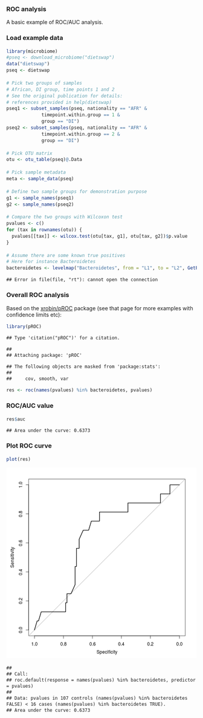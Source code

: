 ### ROC analysis

A basic example of ROC/AUC analysis.


### Load example data


```r
library(microbiome)
#pseq <- download_microbiome("dietswap")
data("dietswap")
pseq <- dietswap

# Pick two groups of samples
# African, DI group, time points 1 and 2
# See the original publication for details: 
# references provided in help(dietswap)
pseq1 <- subset_samples(pseq, nationality == "AFR" & 
		     timepoint.within.group == 1 & 
		     group == "DI")
pseq2 <- subset_samples(pseq, nationality == "AFR" & 
		     timepoint.within.group == 2 & 
		     group == "DI")

# Pick OTU matrix
otu <- otu_table(pseq)@.Data

# Pick sample metadata
meta <- sample_data(pseq)

# Define two sample groups for demonstration purpose
g1 <- sample_names(pseq1)
g2 <- sample_names(pseq2)

# Compare the two groups with Wilcoxon test
pvalues <- c()
for (tax in rownames(otu)) {
  pvalues[[tax]] <- wilcox.test(otu[tax, g1], otu[tax, g2])$p.value
}

# Assume there are some known true positives 
# Here for instance Bacteroidetes
bacteroidetes <- levelmap("Bacteroidetes", from = "L1", to = "L2", GetPhylogeny("HITChip", "filtered"))$Bacteroidetes
```

```
## Error in file(file, "rt"): cannot open the connection
```


### Overall ROC analysis 

Based on the [xrobin/pROC](https://github.com/xrobin/pROC) package
(see that page for more examples with confidence limits etc):


```r
library(pROC)
```

```
## Type 'citation("pROC")' for a citation.
```

```
## 
## Attaching package: 'pROC'
```

```
## The following objects are masked from 'package:stats':
## 
##     cov, smooth, var
```

```r
res <- roc(names(pvalues) %in% bacteroidetes, pvalues)
```


### ROC/AUC value


```r
res$auc
```

```
## Area under the curve: 0.6373
```


### Plot ROC curve


```r
plot(res)
```

![plot of chunk roc-example4](figure/roc-example4-1.png)

```
## 
## Call:
## roc.default(response = names(pvalues) %in% bacteroidetes, predictor = pvalues)
## 
## Data: pvalues in 107 controls (names(pvalues) %in% bacteroidetes FALSE) < 16 cases (names(pvalues) %in% bacteroidetes TRUE).
## Area under the curve: 0.6373
```
